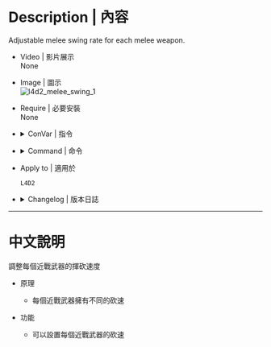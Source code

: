 # Description | 內容
Adjustable melee swing rate for each melee weapon.

* Video | 影片展示
<br>None

* Image | 圖示
	<br/>![l4d2_melee_swing_1](image/l4d2_melee_swing_1.gif)

* Require | 必要安裝
 <br/>None

* <details><summary>ConVar | 指令</summary>

	* cfg/sourcemod/l4d2_melee_swing.cfg
        ```php
        // 0=Plugin off, 1=Plugin on.
        l4d2_melee_swing_allow "1"

        // 0=Value Default, The interval for swinging Baseball Bat. (clamped between 0.2 and 1.0)
        l4d2_melee_swing_baseball_bat_rate "0.75"

        // 0=Value Default, The interval for swinging Cricket Bat.(clamped between 0.2 and 1.0)
        l4d2_melee_swing_cricket_bat_rate "0.8"

        // 0=Value Default, The interval for swinging Crowbar. (clamped between 0.2 and 1.0)
        l4d2_melee_swing_crowbar_rate "0.8"

        // 0=Value Default, The interval for swinging Electric Guitar.(clamped between 0.2 and 1.0)
        l4d2_melee_swing_electric_guitar_rate "1.0"

        // 0=Value Default, The interval for swinging Fire Axe. (clamped between 0.2 and 1.0)
        l4d2_melee_swing_fireaxe_rate "1.0"

        // 0=Value Default, The interval for swinging Frying Pan. (clamped between 0.2 and 1.0)
        l4d2_melee_swing_frying_pan_rate "0.75"

        // 0=Value Default, The interval for swinging Golf Club. (clamped between 0.2 and 1.0)
        l4d2_melee_swing_golfclub_rate "0.75"

        // 0=Value Default, 1=Each melee rate unchanged, modify melee swinging rate multi when incapacitated. (ex. Use 'Incapped Weapons Patch by Silvers' to allow using Weapons while Incapped)
        l4d2_melee_swing_incapacitated_multi_rate "2.0"

        // 0=Value Default, The interval for swinging Katana. (clamped between 0.2 and 1.0)
        l4d2_melee_swing_katana_rate "0.8"

        // 0=Value Default, The interval for swinging Knife. (clamped between 0.2 and 1.0)
        l4d2_melee_swing_knife_rate "0.8"

        // 0=Value Default, The interval for swinging Machete.(clamped between 0.2 and 1.0)
        l4d2_melee_swing_machete_rate "0.8"

        // 0=Value Default, The interval for swinging Pitchfork. (clamped between 0.2 and 1.0)
        l4d2_melee_swing_pitchfork_rate "0.88"

        // 0=Value Default, The interval for swinging shovel. (clamped between 0.2 and 1.0)
        l4d2_melee_swing_shovel_rate "1.0"

        // 0=Value Default, The interval for swinging Tonfa. (clamped between 0.2 and 1.0)
        l4d2_melee_swing_tonfa_rate "0.75"

        // 0=Value Default, Custom Third Party Melee, The interval for swinging unknown melee weapon. (clamped between 0.2 and 1.0)
        l4d2_melee_swing_unknown_rate "0.0"
        ```
</details>

* <details><summary>Command | 命令</summary>

	None
</details>

* Apply to | 適用於
    ```
    L4D2
    ```

* <details><summary>Changelog | 版本日誌</summary>

    * v1.3 (2023-7-27)
		* Fix warnings when compiling on SourceMod 1.11.

    * v1.2 (2021-9-29)
        * Fixed "m_strMapSetScriptName not found" errors. Thanks to "bald14" for reporting.
        * Add new Convar "l4d2_melee_swing_incapacitated_multi_rate" to modify melee swinging rate multi when incapacitated (ex. Use 'Incapped Weapons Patch by Silvers' to allow using Weapons while Incapped)

    * v1.1 (2021-9-3)
        * Optimize code

    * v1.0 (2021-5-30)
        * [Initial release](https://forums.alliedmods.net/showthread.php?t=332737)
</details>

- - - -
# 中文說明
調整每個近戰武器的揮砍速度

* 原理
	* 每個近戰武器擁有不同的砍速

* 功能
    * 可以設置每個近戰武器的砍速



